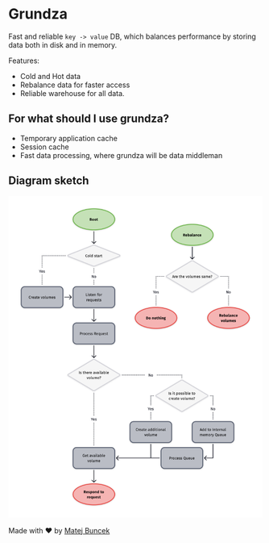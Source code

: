 # Grundza
Fast and reliable `key -> value` DB, which balances performance by storing data both in disk and in memory.

Features:
- Cold and Hot data
- Rebalance data for faster access
- Reliable warehouse for all data.

## For what should I use grundza?
- Temporary application cache
- Session cache
- Fast data processing, where grundza will be data middleman

## Diagram sketch
![grundza diagram](./.readme/diagram.png)

Made with ❤️ by [Matej Buncek](https://github.com/TheMartes)